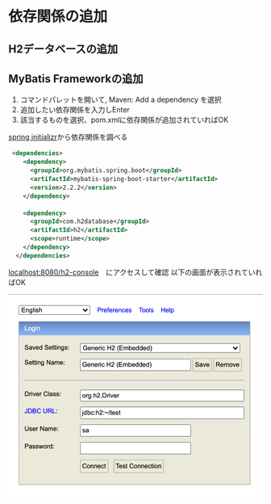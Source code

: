 # 依存関係の追加

## H2データベースの追加
## MyBatis Frameworkの追加

1. コマンドパレットを開いて, Maven: Add a dependency を選択
2. 追加したい依存関係を入力しEnter
3. 該当するものを選択、pom.xmlに依存関係が追加されていればOK

[spring initializr](https://start.spring.io/)から依存関係を調べる

```xml
 <dependencies>
    <dependency>
      <groupId>org.mybatis.spring.boot</groupId>
      <artifactId>mybatis-spring-boot-starter</artifactId>
      <version>2.2.2</version>
    </dependency>

    <dependency>
      <groupId>com.h2database</groupId>
      <artifactId>h2</artifactId>
      <scope>runtime</scope>
    </dependency>
  </dependencies>
  ```

[localhost:8080/h2-console](localhost:8080/h2-console)　にアクセスして確認
以下の画面が表示されていればOK

![h2 console](/README-assets/h2-console.png)
